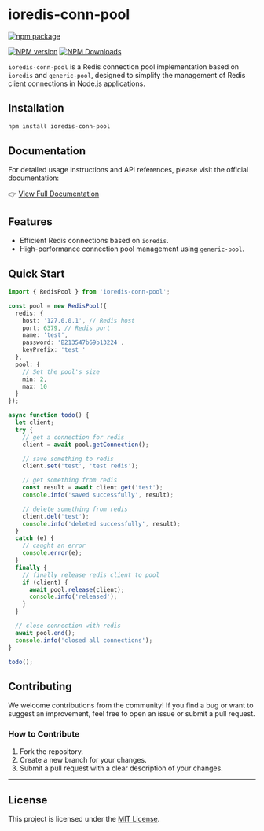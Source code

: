 # ioredis-conn-pool

[![npm package](https://nodei.co/npm/ioredis-conn-pool.png?downloads=true&downloadRank=true&stars=true)](https://www.npmjs.com/package/ioredis-conn-pool)

[![NPM version](https://img.shields.io/npm/v/ioredis-conn-pool.svg?style=flat)](https://npmjs.org/package/ioredis-conn-pool)
[![NPM Downloads](https://img.shields.io/npm/dm/ioredis-conn-pool.svg?style=flat)](https://npmjs.org/package/ioredis-conn-pool)

`ioredis-conn-pool` is a Redis connection pool implementation based on `ioredis` and `generic-pool`, designed to simplify the management of Redis client connections in Node.js applications.

## Installation

```bash
npm install ioredis-conn-pool
```

## Documentation

For detailed usage instructions and API references, please visit the official documentation:

👉 [View Full Documentation](https://fengxinming.github.io/ioredis-conn-pool/)

## Features

- Efficient Redis connections based on `ioredis`.
- High-performance connection pool management using `generic-pool`.

## Quick Start

```ts
import { RedisPool } from 'ioredis-conn-pool';

const pool = new RedisPool({
  redis: {
    host: '127.0.0.1', // Redis host
    port: 6379, // Redis port
    name: 'test',
    password: 'B213547b69b13224',
    keyPrefix: 'test_'
  },
  pool: {
    // Set the pool's size
    min: 2,
    max: 10
  }
});

async function todo() {
  let client;
  try {
    // get a connection for redis
    client = await pool.getConnection();

    // save something to redis
    client.set('test', 'test redis');

    // get something from redis
    const result = await client.get('test');
    console.info('saved successfully', result);

    // delete something from redis
    client.del('test');
    console.info('deleted successfully', result);
  }
  catch (e) {
    // caught an error
    console.error(e);
  }
  finally {
    // finally release redis client to pool
    if (client) {
      await pool.release(client);
      console.info('released');
    }
  }

  // close connection with redis
  await pool.end();
  console.info('closed all connections');
}

todo();
```

## Contributing

We welcome contributions from the community! If you find a bug or want to suggest an improvement, feel free to open an issue or submit a pull request.

### How to Contribute
1. Fork the repository.
2. Create a new branch for your changes.
3. Submit a pull request with a clear description of your changes.

---

## License

This project is licensed under the [MIT License](LICENSE).